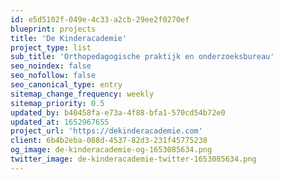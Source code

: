 ```yaml
---
id: e5d5102f-049e-4c33-a2cb-29ee2f0270ef
blueprint: projects
title: 'De Kinderacademie'
project_type: list
sub_title: 'Orthopedagogische praktijk en onderzoeksbureau'
seo_noindex: false
seo_nofollow: false
seo_canonical_type: entry
sitemap_change_frequency: weekly
sitemap_priority: 0.5
updated_by: b40458fa-e73a-4f88-bfa1-570cd54b72e0
updated_at: 1652967655
project_url: 'https://dekinderacademie.com'
client: 6b4b2eba-088d-4537-82d3-231f45775238
og_image: de-kinderacademie-og-1653085634.png
twitter_image: de-kinderacademie-twitter-1653085634.png
---
```

